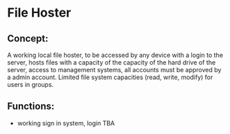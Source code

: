 # File Hoster

## Concept:
A working local file hoster, to be accessed by any device with a login to the server, hosts files with a capacity of the capacity of the hard drive of the server, access to management systems, all accounts must be approved by a admin account. Limited file system capacities (read, write, modify) for users in groups.

## Functions:
- working sign in system, login TBA
